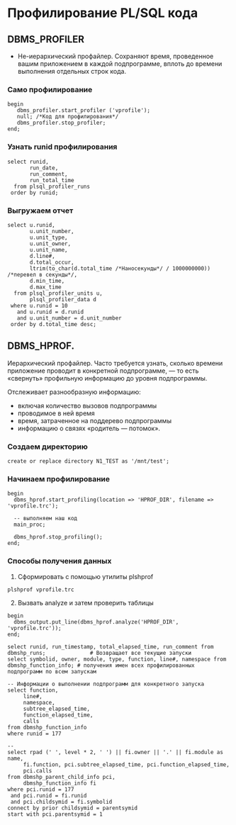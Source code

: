 # Профилирование PL/SQL кода

## DBMS_PROFILER
  - Не-иерархический профайлер. Сохраняют время, проведенное вашим приложением в каждой подпрограмме, вплоть до времени выполнения отдельных строк кода.

### Само профилирование
````
begin
   dbms_profiler.start_profiler ('vprofile');
   null; /*Код для профилирования*/
   dbms_profiler.stop_profiler;
end;
````


### Узнать runid профилирования
````
select runid,
       run_date,
       run_comment,
       run_total_time
  from plsql_profiler_runs
 order by runid;
````

### Выгружаем отчет
````
select u.runid,
       u.unit_number,
       u.unit_type,
       u.unit_owner,
       u.unit_name,
       d.line#,
       d.total_occur,
       ltrim(to_char(d.total_time /*Наносекунды*/ / 1000000000)) /*перевел в секунды*/, 
       d.min_time,
       d.max_time
  from plsql_profiler_units u,
       plsql_profiler_data d
 where u.runid = 10
   and u.runid = d.runid
   and u.unit_number = d.unit_number
 order by d.total_time desc;
````



## DBMS_HPROF.
Иерархический профайлер. Часто требуется узнать, сколько времени приложение проводит в конкретной подпрограмме, — то есть «свернуть» профильную информацию до уровня подпрограммы.

Отслеживает разнообразную информацию:
  - включая количество вызовов подпрограммы
  - проводимое в ней время
  - время, затраченное на поддерево подпрограммы
  - информацию о связях «родитель — потомок». 
  

### Создаем директорию
````
create or replace directory N1_TEST as '/mnt/test';
````

### Начинаем профилирование
````
begin
  dbms_hprof.start_profiling(location => 'HPROF_DIR', filename => 'vprofile.trc');

  -- выполняем наш код
  main_proc;

  dbms_hprof.stop_profiling();
end;
````

### Способы получения данных
1. Сформировать с помощью утилиты  plshprof
````
plshprof vprofile.trc
````

2. Вызвать analyze и затем проверить таблицы
````
begin
  dbms_output.put_line(dbms_hprof.analyze('HPROF_DIR', 'vprofile.trc'));
end;

select runid, run_timestamp, total_elapsed_time, run_comment from dbmshp_runs;              # Возвращает все текущие запуски
select symbolid, owner, module, type, function, line#, namespace from dbmshp_function_info; # получения имен всех профилированных подпрограмм по всем запускам

-- Информации о выполнении подпрограмм для конкретного запуска
select function, 
	 line#, 
	 namespace, 
	 subtree_elapsed_time, 
	 function_elapsed_time, 
	 calls 
from dbmshp_function_info 
where runid = 177

-- 
select rpad (' ', level * 2, ' ') || fi.owner || '.' || fi.module as name, 
	 fi.function, pci.subtree_elapsed_time, pci.function_elapsed_time,
	 pci.calls
from dbmshp_parent_child_info pci,
	 dbmshp_function_info fi
where pci.runid = 177 
 and pci.runid = fi.runid
 and pci.childsymid = fi.symbolid 
connect by prior childsymid = parentsymid 
start with pci.parentsymid = 1
````